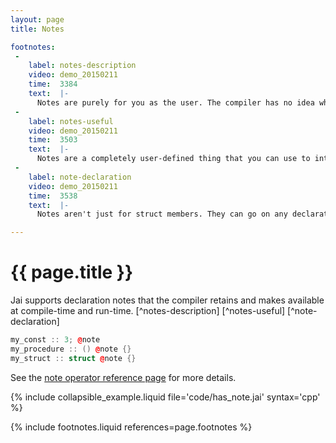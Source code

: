 ```yaml
---
layout: page
title: Notes

footnotes:
 -
    label: notes-description
    video: demo_20150211
    time:  3384
    text:  |-
      Notes are purely for you as the user. The compiler has no idea what they mean. It's just an opaque string that you make for your own code to interpret.
 -
    label: notes-useful
    video: demo_20150211
    time:  3503
    text:  |-
      Notes are a completely user-defined thing that you can use to interface your program with other stuff.
 -
    label: note-declaration
    video: demo_20150211
    time:  3538
    text:  |-
      Notes aren't just for struct members. They can go on any declarations.

---
```


# {{ page.title }}

Jai supports declaration notes that the compiler retains and makes available at compile-time and run-time. [^notes-description] [^notes-useful] [^note-declaration]

```cpp
my_const :: 3; @note
my_procedure :: () @note {}
my_struct :: struct @note {}
```

See the [note operator reference page][op-note] for more details.

{% include collapsible_example.liquid file='code/has_note.jai' syntax='cpp' %}

{% include footnotes.liquid references=page.footnotes %}


[op-note]: {{site.baseurl}}/reference/Operators/op_note/#/reference/ "details for the note operator"
